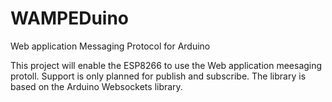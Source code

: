 # WAMPEDuino
Web application Messaging Protocol for Arduino

This project will enable the ESP8266 to use the Web application meesaging protoll. 
Support is only planned for publish and subscribe. The library is based on the 
Arduino Websockets library.
